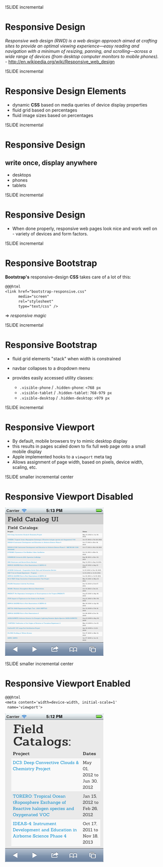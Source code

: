 !SLIDE incremental
# Responsive Design

*Responsive web design (RWD) is a web design approach aimed at crafting sites to provide an optimal viewing experience—easy reading and navigation with a minimum of resizing, panning, and scrolling—across a wide range of devices (from desktop computer monitors to mobile phones).* - <http://en.wikipedia.org/wiki/Responsive_web_design>

!SLIDE incremental
# Responsive Design Elements

- dynamic **CSS** based on media queries of device display properties
- fluid grid based on percentages
- fluid image sizes based on percentages

!SLIDE incremental
# Responsive Design

## write once, display anywhere

- desktops
- phones
- tablets

!SLIDE incremental
# Responsive Design

- When done properly, responsive web pages look nice and work well on - variety of devices and form factors.

!SLIDE incremental
# Responsive Bootstrap

**Bootstrap's** responsive-design **CSS** takes care of a lot of this:

    @@@html
    <link href="bootstrap-responsive.css"
          media="screen"
          rel="stylesheet"
          type="text/css" />

=> *responsive magic*

!SLIDE incremental
# Responsive Bootstrap

- fluid grid elements "stack" when width is constrained
- navbar collapses to a dropdown menu
- provides easily accessed utility classes:

    - `.visible-phone` / `.hidden-phone`: `<768 px`
    - `.visible-tablet` / `.hidden-tablet`: `768-979 px`
    - `.visible-desktop` / `.hidden-desktop`: `>979 px`


!SLIDE incremental
# Responsive Viewport

- By default, mobile browsers try to mimic desktop display
- this results in pages scaled down to fix full web page onto a small mobile display
- Apple implemented hooks to a `viewport` meta tag
- Allows assignment of page width, based on pixels, device width, scaling, etc.

!SLIDE smaller incremental center
# Responsive Viewport Disabled

![catalog-ui-no-viewport.png](catalog-ui-no-viewport.png)

!SLIDE smaller incremental center
# Responsive Viewport Enabled

    @@@html
    <meta content='width=device-width, initial-scale=1'
     name='viewport'>

![catalog-ui-viewport.png](catalog-ui-viewport.png)

